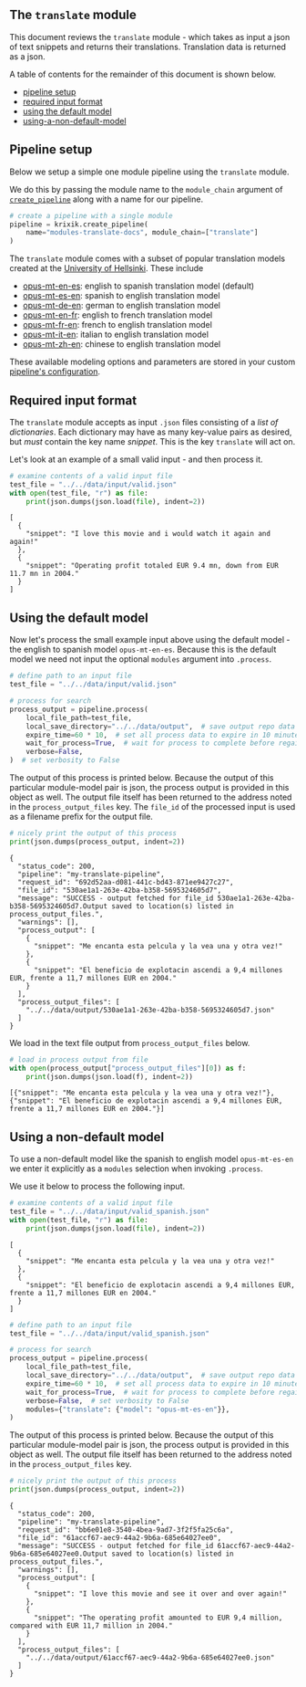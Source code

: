 ## The `translate` module

This document reviews the `translate` module - which takes as input a json of text snippets and returns their translations.  Translation data is returned as a json.

A table of contents for the remainder of this document is shown below.


- [pipeline setup](#pipeline-setup)
- [required input format](#required-input-format)
- [using the default model](#using-the-default-model)
- [using-a-non-default-model](#using-a-non-default-model)


## Pipeline setup

Below we setup a simple one module pipeline using the `translate` module. 

We do this by passing the module name to the `module_chain` argument of [`create_pipeline`](../system/create_save_load.md) along with a name for our pipeline.


```python
# create a pipeline with a single module
pipeline = krixik.create_pipeline(
    name="modules-translate-docs", module_chain=["translate"]
)
```

The `translate` module comes with a subset of popular translation models created at the [University of Hellsinki](https://huggingface.co/Helsinki-NLP).  These include

- [opus-mt-en-es](https://huggingface.co/Helsinki-NLP/opus-mt-en-es): english to spanish translation model (default)
- [opus-mt-es-en](https://huggingface.co/Helsinki-NLP/opus-mt-es-en): spanish to english translation model
- [opus-mt-de-en](https://huggingface.co/Helsinki-NLP/opus-mt-de-en): german to english translation model
- [opus-mt-en-fr](https://huggingface.co/Helsinki-NLP/opus-mt-en-fr): english to french translation model
- [opus-mt-fr-en](https://huggingface.co/Helsinki-NLP/opus-mt-fr-en): french to english translation model
- [opus-mt-it-en](https://huggingface.co/Helsinki-NLP/opus-mt-it-en): italian to english translation model
- [opus-mt-zh-en](https://huggingface.co/Helsinki-NLP/opus-mt-zh-en): chinese to english translation model

These available modeling options and parameters are stored in your custom [pipeline's configuration](../system/create_save_load.md).

## Required input format

The `translate` module accepts as input `.json` files consisting of a *list of dictionaries*.  Each dictionary may have as many key-value pairs as desired, but *must* contain the key name *snippet*.  This is the key `translate` will act on.

Let's look at an example of a small valid input - and then process it.


```python
# examine contents of a valid input file
test_file = "../../data/input/valid.json"
with open(test_file, "r") as file:
    print(json.dumps(json.load(file), indent=2))
```

    [
      {
        "snippet": "I love this movie and i would watch it again and again!"
      },
      {
        "snippet": "Operating profit totaled EUR 9.4 mn, down from EUR 11.7 mn in 2004."
      }
    ]


## Using the default model

Now let's process the small example input above using the default model - the english to spanish model `opus-mt-en-es`.  Because this is the default model we need not input the optional `modules` argument into `.process`.


```python
# define path to an input file
test_file = "../../data/input/valid.json"

# process for search
process_output = pipeline.process(
    local_file_path=test_file,
    local_save_directory="../../data/output",  # save output repo data output subdir
    expire_time=60 * 10,  # set all process data to expire in 10 minutes
    wait_for_process=True,  # wait for process to complete before regaining ide
    verbose=False,
)  # set verbosity to False
```

The output of this process is printed below.  Because the output of this particular module-model pair is json, the process output is provided in this object as well.  The output file itself has been returned to the address noted in the `process_output_files` key.  The `file_id` of the processed input is used as a filename prefix for the output file.


```python
# nicely print the output of this process
print(json.dumps(process_output, indent=2))
```

    {
      "status_code": 200,
      "pipeline": "my-translate-pipeline",
      "request_id": "692d52aa-d081-441c-bd43-871ee9427c27",
      "file_id": "530ae1a1-263e-42ba-b358-5695324605d7",
      "message": "SUCCESS - output fetched for file_id 530ae1a1-263e-42ba-b358-5695324605d7.Output saved to location(s) listed in process_output_files.",
      "warnings": [],
      "process_output": [
        {
          "snippet": "Me encanta esta pelcula y la vea una y otra vez!"
        },
        {
          "snippet": "El beneficio de explotacin ascendi a 9,4 millones EUR, frente a 11,7 millones EUR en 2004."
        }
      ],
      "process_output_files": [
        "../../data/output/530ae1a1-263e-42ba-b358-5695324605d7.json"
      ]
    }


We load in the text file output from `process_output_files` below. 


```python
# load in process output from file
with open(process_output["process_output_files"][0]) as f:
    print(json.dumps(json.load(f), indent=2))
```

    [{"snippet": "Me encanta esta pelcula y la vea una y otra vez!"}, {"snippet": "El beneficio de explotacin ascendi a 9,4 millones EUR, frente a 11,7 millones EUR en 2004."}]


## Using a non-default model

To use a non-default model like the spanish to english model `opus-mt-es-en` we enter it explicitly as a `modules` selection when invoking `.process`.

We use it below to process the following input.


```python
# examine contents of a valid input file
test_file = "../../data/input/valid_spanish.json"
with open(test_file, "r") as file:
    print(json.dumps(json.load(file), indent=2))
```

    [
      {
        "snippet": "Me encanta esta pelcula y la vea una y otra vez!"
      },
      {
        "snippet": "El beneficio de explotacin ascendi a 9,4 millones EUR, frente a 11,7 millones EUR en 2004."
      }
    ]



```python
# define path to an input file
test_file = "../../data/input/valid_spanish.json"

# process for search
process_output = pipeline.process(
    local_file_path=test_file,
    local_save_directory="../../data/output",  # save output repo data output subdir
    expire_time=60 * 10,  # set all process data to expire in 10 minutes
    wait_for_process=True,  # wait for process to complete before regaining ide
    verbose=False,  # set verbosity to False
    modules={"translate": {"model": "opus-mt-es-en"}},
)
```

The output of this process is printed below.  Because the output of this particular module-model pair is json, the process output is provided in this object as well.  The output file itself has been returned to the address noted in the `process_output_files` key.


```python
# nicely print the output of this process
print(json.dumps(process_output, indent=2))
```

    {
      "status_code": 200,
      "pipeline": "my-translate-pipeline",
      "request_id": "bb6e01e8-3540-4bea-9ad7-3f2f5fa25c6a",
      "file_id": "61accf67-aec9-44a2-9b6a-685e64027ee0",
      "message": "SUCCESS - output fetched for file_id 61accf67-aec9-44a2-9b6a-685e64027ee0.Output saved to location(s) listed in process_output_files.",
      "warnings": [],
      "process_output": [
        {
          "snippet": "I love this movie and see it over and over again!"
        },
        {
          "snippet": "The operating profit amounted to EUR 9,4 million, compared with EUR 11,7 million in 2004."
        }
      ],
      "process_output_files": [
        "../../data/output/61accf67-aec9-44a2-9b6a-685e64027ee0.json"
      ]
    }

